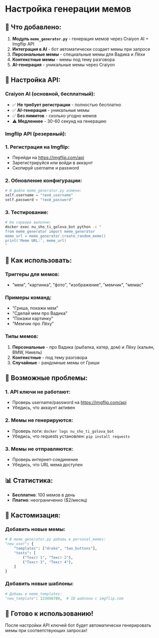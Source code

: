 # Настройка генерации мемов

## 🎯 Что добавлено:

1. **Модуль `meme_generator.py`** - генерация мемов через Craiyon AI + Imgflip API
2. **Интеграция в AI** - бот автоматически создает мемы при запросе
3. **Персональные мемы** - специальные мемы для Вадика и Лёхи
4. **Контекстные мемы** - мемы под тему разговора
5. **AI-генерация** - уникальные мемы через Craiyon

## 🚀 Настройка API:

### Craiyon AI (основной, бесплатный):
- ✅ **Не требует регистрации** - полностью бесплатно
- ✅ **AI-генерация** - уникальные мемы
- ✅ **Без лимитов** - сколько угодно мемов
- ⚠️ **Медленнее** - 30-60 секунд на генерацию

### Imgflip API (резервный):

### 1. Регистрация на Imgflip:
- Перейди на https://imgflip.com/api
- Зарегистрируйся или войди в аккаунт
- Скопируй username и password

### 2. Обновление конфигурации:
```python
# В файле meme_generator.py измени:
self.username = "твой_username"
self.password = "твой_password"
```

### 3. Тестирование:
```bash
# На сервере выполни:
docker exec nu_sho_ti_golova_bot python -c "
from meme_generator import meme_generator
meme_url = meme_generator.create_random_meme()
print('Meme URL:', meme_url)
"
```

## 📝 Как использовать:

### Триггеры для мемов:
- "мем", "картинка", "фото", "изображение", "мемчик", "мемас"

### Примеры команд:
- "Гриша, покажи мем"
- "Сделай мем про Вадика"
- "Покажи картинку"
- "Мемчик про Лёху"

### Типы мемов:
1. **Персональные** - про Вадика (рыбалка, катер, дом) и Лёху (кальян, BMW, Никель)
2. **Контекстные** - под тему разговора
3. **Случайные** - рандомные мемы от Гриши

## 🔧 Возможные проблемы:

### 1. API ключи не работают:
- Проверь username/password на https://imgflip.com/api
- Убедись, что аккаунт активен

### 2. Мемы не генерируются:
- Проверь логи: `docker logs nu_sho_ti_golova_bot`
- Убедись, что requests установлен: `pip install requests`

### 3. Мемы не отправляются:
- Проверь интернет-соединение
- Убедись, что URL мема доступен

## 📊 Статистика:
- **Бесплатно**: 100 мемов в день
- **Платно**: неограниченно ($2/месяц)

## 🎨 Кастомизация:

### Добавить новые мемы:
```python
# В meme_generator.py добавь в personal_memes:
"new_user": {
    "templates": ["drake", "two_buttons"],
    "texts": [
        ("Текст 1", "Текст 2"),
        ("Текст 3", "Текст 4"),
    ]
}
```

### Добавить новые шаблоны:
```python
# Добавь в meme_templates:
"new_template": 123456789,  # ID шаблона с imgflip.com
```

## 🚀 Готово к использованию!

После настройки API ключей бот будет автоматически генерировать мемы при соответствующих запросах!

